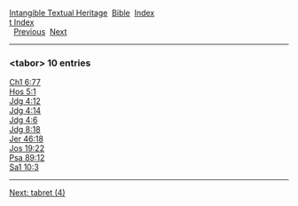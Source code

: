 [Intangible Textual Heritage](../../index)  [Bible](../index) 
[Index](index)   
[t Index](_t_)  
  [Previous](c11242)  [Next](c11244) 

------------------------------------------------------------------------

### &lt;tabor&gt; 10 entries

[Ch1 6:77](../kjv/ch1006.htm#077)  
[Hos 5:1](../kjv/hos005.htm#001)  
[Jdg 4:12](../kjv/jdg004.htm#012)  
[Jdg 4:14](../kjv/jdg004.htm#014)  
[Jdg 4:6](../kjv/jdg004.htm#006)  
[Jdg 8:18](../kjv/jdg008.htm#018)  
[Jer 46:18](../kjv/jer046.htm#018)  
[Jos 19:22](../kjv/jos019.htm#022)  
[Psa 89:12](../kjv/psa089.htm#012)  
[Sa1 10:3](../kjv/sa1010.htm#003)  

------------------------------------------------------------------------

[Next: tabret (4)](c11244)
